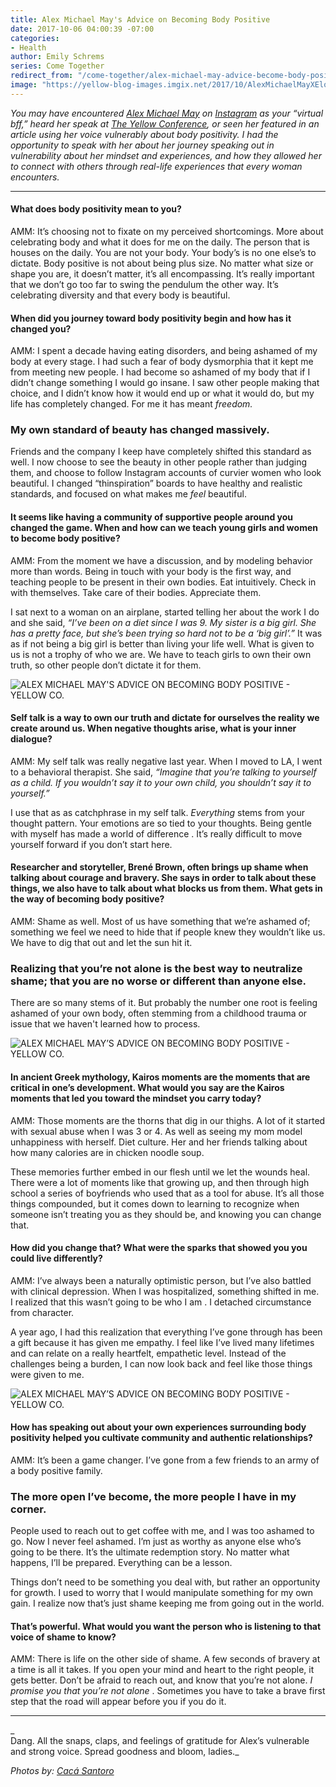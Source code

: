 ```yaml
---
title: Alex Michael May's Advice on Becoming Body Positive
date: 2017-10-06 04:00:39 -07:00
categories:
- Health
author: Emily Schrems
series: Come Together
redirect_from: "/come-together/alex-michael-may-advice-become-body-positive/"
image: "https://yellow-blog-images.imgix.net/2017/10/AlexMichaelMayXEloquii-13.jpg"
---
```


_You may have encountered [Alex Michael May](http://alexmichaelmay.com/) on [Instagram](https://www.instagram.com/alexmichaelmay/) as your “virtual bff,” heard her speak at [The Yellow Conference](http://yellowco.co/conference/), or seen her featured in an article using her voice vulnerably about body positivity. I had the opportunity to speak with her about her journey speaking out in vulnerability about her mindset and experiences, and how they allowed her to connect with others through real-life experiences that every woman encounters._

---

#### What does body positivity mean to you?

AMM: It’s choosing not to fixate on my perceived shortcomings. More about celebrating body and what it does for me on the daily. The person that is houses on the daily. You are not your body. Your body’s is no one else’s to dictate. Body positive is not about being plus size. No matter what size or shape you are, it doesn’t matter, it’s all encompassing. It’s really important that we don’t go too far to swing the pendulum the other way. It’s celebrating diversity and that every body is beautiful.

#### When did you journey toward body positivity begin and how has it changed you?

AMM: I spent a decade having eating disorders, and being ashamed of my body at every stage. I had such a fear of body dysmorphia that it kept me from meeting new people. I had become so ashamed of my body that if I didn’t change something I would go insane. I saw other people making that choice, and I didn’t know how it would end up or what it would do, but my life has completely changed. For me it has meant _freedom._

### My own standard of beauty has changed massively.

Friends and the company I keep have completely shifted this standard as well. I now choose to see the beauty in other people rather than judging them, and choose to follow Instagram accounts of curvier women who look beautiful. I changed “thinspiration” boards to have healthy and realistic standards, and focused on what makes me _feel_ beautiful.

#### It seems like having a community of supportive people around you changed the game. When and how can we teach young girls and women to become body positive?

AMM: From the moment we have a discussion, and by modeling behavior more than words. Being in touch with your body is the first way, and teaching people to be present in their own bodies. Eat intuitively. Check in with themselves. Take care of their bodies. Appreciate them.

I sat next to a woman on an airplane, started telling her about the work I do and she said, _“I’ve been on a diet since I was 9\. My sister is a big girl. She has a pretty face, but she’s been trying so hard not to be a ‘big girl’.”_ It was as if not being a big girl is better than living your life well. What is given to us is not a trophy of who we are. We have to teach girls to own their own truth, so other people don’t dictate it for them.

![ALEX MICHAEL MAY'S ADVICE ON BECOMING BODY POSITIVE - YELLOW CO.](https://yellow-blog-images.imgix.net/2017/10/AlexMichaelMayXEloquii-15.jpg)

#### Self talk is a way to own our truth and dictate for ourselves the reality we create around us. When negative thoughts arise, what is your inner dialogue?

AMM: My self talk was really negative last year. When I moved to LA, I went to a behavioral therapist. She said, _“Imagine that you’re talking to yourself as a child. If you wouldn’t say it to your own child, you shouldn’t say it to yourself.”_

I use that as as catchphrase in my self talk. _Everything_ stems from your thought pattern. Your emotions are so tied to your thoughts. Being gentle with myself has made a world of difference . It’s really difficult to move yourself forward if you don’t start here.

#### Researcher and storyteller, Brené Brown, often brings up shame when talking about courage and bravery. She says in order to talk about these things, we also have to talk about what blocks us from them. What gets in the way of becoming body positive?

AMM: Shame as well. Most of us have something that we’re ashamed of; something we feel we need to hide that if people knew they wouldn’t like us. We have to dig that out and let the sun hit it.

### Realizing that you’re not alone is the best way to neutralize shame; that you are no worse or different than anyone else.

There are so many stems of it. But probably the number one root is feeling ashamed of your own body, often stemming from a childhood trauma or issue that we haven't learned how to process.

![ALEX MICHAEL MAY’S ADVICE ON BECOMING BODY POSITIVE - YELLOW CO.](https://yellow-blog-images.imgix.net/2017/10/AlexMichaelMayXEloquii-16.jpg)

#### In ancient Greek mythology, Kairos moments are the moments that are critical in one’s development. What would you say are the Kairos moments that led you toward the mindset you carry today?

AMM: Those moments are the thorns that dig in our thighs. A lot of it started with sexual abuse when I was 3 or 4\. As well as seeing my mom model unhappiness with herself. Diet culture. Her and her friends talking about how many calories are in chicken noodle soup.

These memories further embed in our flesh until we let the wounds heal. There were a lot of moments like that growing up, and then through high school a series of boyfriends who used that as a tool for abuse. It’s all those things compounded, but it comes down to learning to recognize when someone isn’t treating you as they should be, and knowing you can change that.

#### How did you change that? What were the sparks that showed you you could live differently?

AMM: I’ve always been a naturally optimistic person, but I’ve also battled with clinical depression. When I was hospitalized, something shifted in me.  I realized that this wasn’t going to be who I am . I detached circumstance from character.

A year ago, I had this realization that everything I’ve gone through has been a gift because it has given me empathy. I feel like I’ve lived many lifetimes and can relate on a really heartfelt, empathetic level. Instead of the challenges being a burden, I can now look back and feel like those things were given to me.

![ALEX MICHAEL MAY’S ADVICE ON BECOMING BODY POSITIVE - YELLOW CO.](https://yellow-blog-images.imgix.net/2017/10/AlexMichaelMayXEloquii-10.jpg)

#### How has speaking out about your own experiences surrounding body positivity helped you cultivate community and authentic relationships?

AMM: It’s been a game changer. I’ve gone from a few friends to an army of a body positive family.

### The more open I’ve become, the more people I have in my corner.

People used to reach out to get coffee with me, and I was too ashamed to go. Now I never feel ashamed. I’m just as worthy as anyone else who’s going to be there. It’s the ultimate redemption story. No matter what happens, I’ll be prepared. Everything can be a lesson.

Things don’t need to be something you deal with, but rather an opportunity for growth. I used to worry that I would manipulate something for my own gain. I realize now that’s just shame keeping me from going out in the world.

#### That’s powerful. What would you want the person who is listening to that voice of shame to know?

AMM: There is life on the other side of shame. A few seconds of bravery at a time is all it takes. If you open your mind and heart to the right people, it gets better. Don’t be afraid to reach out, and know that you’re not alone. _I promise you that you’re not alone_ . Sometimes you have to take a brave first step that the road will appear before you if you do it.

---

_  
Dang. All the snaps, claps, and feelings of gratitude for Alex’s vulnerable and strong voice. Spread goodness and bloom, ladies._

_Photos by: [Cacá Santoro](http://cacasantoro.com/)_
